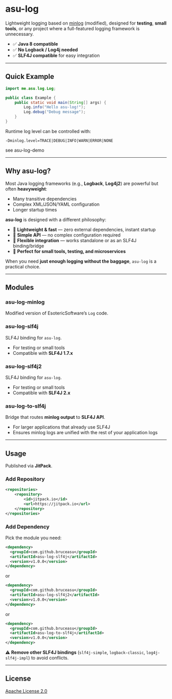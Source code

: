 # asu-log

Lightweight logging based on [minlog](https://github.com/EsotericSoftware/minlog) (modified), 
designed for **testing**, **small tools**, or any project where a full-featured logging framework is unnecessary.

* ✅ **Java 8 compatible**
* ✅ **No Logback / Log4j needed**
* ✅ **SLF4J compatible** for easy integration

---

## Quick Example

```java
import me.asu.log.Log;

public class Example {
    public static void main(String[] args) {
        Log.info("Hello asu-log!");
        Log.debug("Debug message");
    }
}
```

Runtime log level can be controlled with:

```
-Dminlog.level=TRACE|DEBUG|INFO|WARN|ERROR|NONE
```

see asu-log-demo

---

## Why asu-log?

Most Java logging frameworks (e.g., **Logback**, **Log4j2**) are powerful but often **heavyweight**:

* Many transitive dependencies
* Complex XML/JSON/YAML configuration
* Longer startup times

**asu-log** is designed with a different philosophy:

* 🚀 **Lightweight & fast** — zero external dependencies, instant startup
* 🔧 **Simple API** — no complex configuration required
* 🧩 **Flexible integration** — works standalone or as an SLF4J binding/bridge
* 🌱 **Perfect for small tools, testing, and microservices**

When you need **just enough logging without the baggage**, `asu-log` is a practical choice.

---

## Modules

### asu-log-minlog

Modified version of EsotericSoftware’s `Log` code.

### asu-log-slf4j

SLF4J binding for `asu-log`.

* For testing or small tools
* Compatible with **SLF4J 1.7.x**

### asu-log-slf4j2

SLF4J binding for `asu-log`.

* For testing or small tools
* Compatible with **SLF4J 2.x**

### asu-log-to-slf4j

Bridge that routes **minlog output** to **SLF4J API**.

* For larger applications that already use SLF4J
* Ensures minlog logs are unified with the rest of your application logs

---

## Usage

Published via **JitPack**.

### Add Repository

```xml
<repositories>
    <repository>
        <id>jitpack.io</id>
        <url>https://jitpack.io</url>
    </repository>
</repositories>
```

### Add Dependency

Pick the module you need:

```xml
<dependency>
  <groupId>com.github.bruceasu</groupId>
  <artifactId>asu-log-slf4j</artifactId>
  <version>v1.0.0</version>
</dependency>
```

or

```xml
<dependency>
  <groupId>com.github.bruceasu</groupId>
  <artifactId>asu-log-slf4j2</artifactId>
  <version>v1.0.0</version>
</dependency>
```

or

```xml
<dependency>
  <groupId>com.github.bruceasu</groupId>
  <artifactId>asu-log-to-slf4j</artifactId>
  <version>v1.0.0</version>
</dependency>
```

⚠️ **Remove other SLF4J bindings** (`slf4j-simple`, `logback-classic`, `log4j-slf4j-impl`) to avoid conflicts.

---

## License

[Apache License 2.0](LICENSE)


